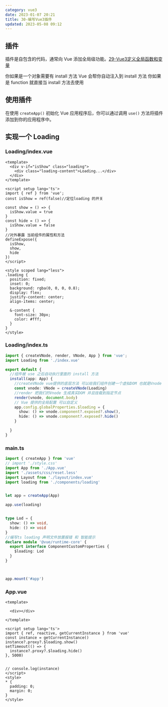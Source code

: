 ```yaml
---
category: vue3
date: 2023-01-07 20:21
title: 30-编写Vue3插件
updated: 2023-05-08 09:12
---
```


## 插件

插件是自包含的代码，通常向 Vue 添加全局级功能。[29-Vue3定义全局函数和变量](29-Vue3定义全局函数和变量.md)

你如果是一个对象需要有 install 方法 Vue 会帮你自动注入到 install 方法 你如果是 function 就直接当 install 方法去使用

## 使用插件

在使用 `createApp()` 初始化 Vue 应用程序后，你可以通过调用 `use()` 方法将插件添加到你的应用程序中。

## 实现一个 Loading

### Loading/index.vue
```vue
<template>
  <div v-if="isShow" class="loading">
    <div class="loading-content">Loading...</div>
  </div>
</template>
  
<script setup lang='ts'>
import { ref } from 'vue';
const isShow = ref(false)//定位loading 的开关

const show = () => {
  isShow.value = true
}
const hide = () => {
  isShow.value = false
}
//对外暴露 当前组件的属性和方法
defineExpose({
  isShow,
  show,
  hide
})
</script>
  
<style scoped lang="less">
.loading {
  position: fixed;
  inset: 0;
  background: rgba(0, 0, 0, 0.8);
  display: flex;
  justify-content: center;
  align-items: center;

  &-content {
    font-size: 30px;
    color: #fff;
  }
}
</style>
```

### Loading/index.ts
```ts
import { createVNode, render, VNode, App } from 'vue';
import Loading from './index.vue'

export default {
  //组件被 use 之后自动执行里面的 install 方法
  install(app: App) {
    //createVNode vue提供的底层方法 可以给我们组件创建一个虚拟DOM 也就是Vnode
    const vnode: VNode = createVNode(Loading)
    //render 把我们的Vnode 生成真实DOM 并且挂载到指定节点
    render(vnode, document.body)
    // Vue 提供的全局配置 可以自定义
    app.config.globalProperties.$loading = {
      show: () => vnode.component?.exposed?.show(),
      hide: () => vnode.component?.exposed?.hide()
    }

  }
}
```

### main.ts
```ts
import { createApp } from 'vue'
// import './style.css'
import App from './App.vue'
import './assets/css/reset.less'
import Layout from './layout/index.vue'
import loading from './components/loading'


let app = createApp(App)

app.use(loading)


type Lod = {
  show: () => void,
  hide: () => void
}
//编写ts loading 声明文件放置报错 和 智能提示
declare module '@vue/runtime-core' {
  export interface ComponentCustomProperties {
    $loading: Lod
  }
}



app.mount('#app')
```


### App.vue
```vue
<template>

  <div></div>

</template>
 
<script setup lang='ts'>
import { ref, reactive, getCurrentInstance } from 'vue'
const instance = getCurrentInstance()
instance?.proxy?.$loading.show()
setTimeout(() => {
  instance?.proxy?.$loading.hide()
}, 5000)


// console.log(instance)
</script>
<style>
* {
  padding: 0;
  margin: 0;
}
</style>
```